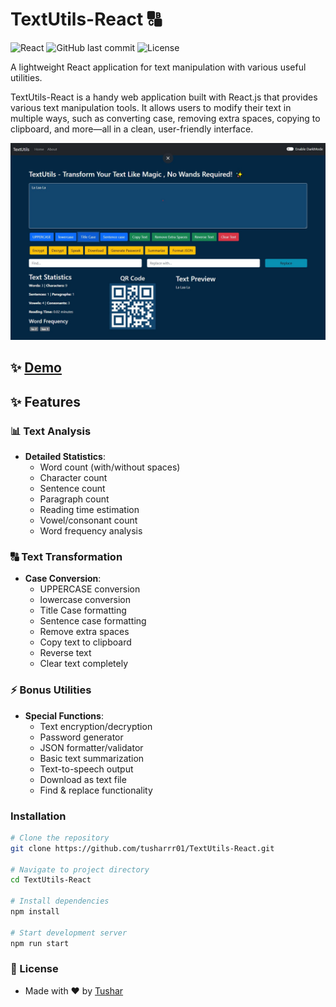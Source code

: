# TextUtils-React 🔠

![React](https://img.shields.io/badge/React-20232A?style=for-the-badge&logo=react&logoColor=61DAFB)
![GitHub last commit](https://img.shields.io/github/last-commit/tusharrr01/TextUtils-React?style=for-the-badge)
![License](https://img.shields.io/badge/License-MIT-blue?style=for-the-badge)

A lightweight React application for text manipulation with various useful utilities.
<p>TextUtils-React is a handy web application built with React.js that provides various text manipulation tools. It allows users to modify their text in multiple ways, such as converting case, removing extra spaces, copying to clipboard, and more—all in a clean, user-friendly interface.</p>

![Preview](img/demo.jpg)

## ✨ [Demo](https://textutils-react-tawny.vercel.app/)

## ✨ Features

### 📊 Text Analysis
- **Detailed Statistics**:
  - Word count (with/without spaces)
  - Character count
  - Sentence count
  - Paragraph count
  - Reading time estimation
  - Vowel/consonant count
  - Word frequency analysis
### 🔠 Text Transformation
- **Case Conversion**:
  - UPPERCASE conversion
  - lowercase conversion
  - Title Case formatting
  - Sentence case formatting
  - Remove extra spaces
  - Copy text to clipboard
  - Reverse text
  - Clear text completely
### ⚡ Bonus Utilities
- **Special Functions**:
  - Text encryption/decryption
  - Password generator
  - JSON formatter/validator
  - Basic text summarization
  - Text-to-speech output
  - Download as text file
  - Find & replace functionality

### Installation
```bash
# Clone the repository
git clone https://github.com/tusharrr01/TextUtils-React.git

# Navigate to project directory
cd TextUtils-React

# Install dependencies
npm install

# Start development server
npm run start 
```

### 📜 License
- Made with ❤️ by [Tushar](https://github.com/tusharrr01)

